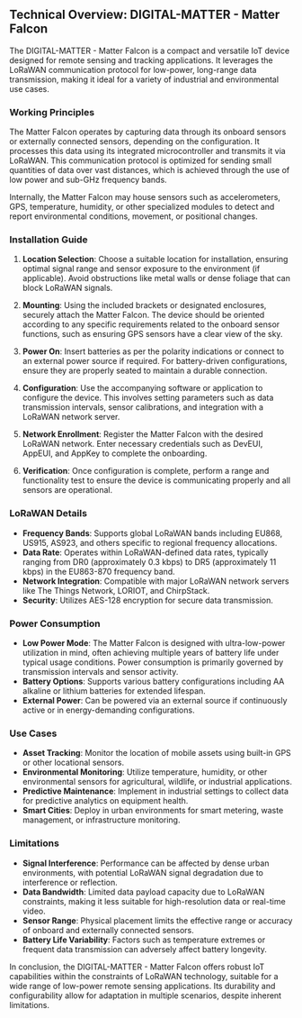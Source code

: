 ## Technical Overview: DIGITAL-MATTER - Matter Falcon

The DIGITAL-MATTER - Matter Falcon is a compact and versatile IoT device designed for remote sensing and tracking applications. It leverages the LoRaWAN communication protocol for low-power, long-range data transmission, making it ideal for a variety of industrial and environmental use cases.

### Working Principles

The Matter Falcon operates by capturing data through its onboard sensors or externally connected sensors, depending on the configuration. It processes this data using its integrated microcontroller and transmits it via LoRaWAN. This communication protocol is optimized for sending small quantities of data over vast distances, which is achieved through the use of low power and sub-GHz frequency bands.

Internally, the Matter Falcon may house sensors such as accelerometers, GPS, temperature, humidity, or other specialized modules to detect and report environmental conditions, movement, or positional changes.

### Installation Guide

1. **Location Selection**: Choose a suitable location for installation, ensuring optimal signal range and sensor exposure to the environment (if applicable). Avoid obstructions like metal walls or dense foliage that can block LoRaWAN signals.

2. **Mounting**: Using the included brackets or designated enclosures, securely attach the Matter Falcon. The device should be oriented according to any specific requirements related to the onboard sensor functions, such as ensuring GPS sensors have a clear view of the sky.

3. **Power On**: Insert batteries as per the polarity indications or connect to an external power source if required. For battery-driven configurations, ensure they are properly seated to maintain a durable connection.

4. **Configuration**: Use the accompanying software or application to configure the device. This involves setting parameters such as data transmission intervals, sensor calibrations, and integration with a LoRaWAN network server.

5. **Network Enrollment**: Register the Matter Falcon with the desired LoRaWAN network. Enter necessary credentials such as DevEUI, AppEUI, and AppKey to complete the onboarding.

6. **Verification**: Once configuration is complete, perform a range and functionality test to ensure the device is communicating properly and all sensors are operational.

### LoRaWAN Details

- **Frequency Bands**: Supports global LoRaWAN bands including EU868, US915, AS923, and others specific to regional frequency allocations.
- **Data Rate**: Operates within LoRaWAN-defined data rates, typically ranging from DR0 (approximately 0.3 kbps) to DR5 (approximately 11 kbps) in the EU863-870 frequency band.
- **Network Integration**: Compatible with major LoRaWAN network servers like The Things Network, LORIOT, and ChirpStack.
- **Security**: Utilizes AES-128 encryption for secure data transmission.

### Power Consumption

- **Low Power Mode**: The Matter Falcon is designed with ultra-low-power utilization in mind, often achieving multiple years of battery life under typical usage conditions. Power consumption is primarily governed by transmission intervals and sensor activity.
- **Battery Options**: Supports various battery configurations including AA alkaline or lithium batteries for extended lifespan.
- **External Power**: Can be powered via an external source if continuously active or in energy-demanding configurations.

### Use Cases

- **Asset Tracking**: Monitor the location of mobile assets using built-in GPS or other locational sensors.
- **Environmental Monitoring**: Utilize temperature, humidity, or other environmental sensors for agricultural, wildlife, or industrial applications.
- **Predictive Maintenance**: Implement in industrial settings to collect data for predictive analytics on equipment health.
- **Smart Cities**: Deploy in urban environments for smart metering, waste management, or infrastructure monitoring.

### Limitations

- **Signal Interference**: Performance can be affected by dense urban environments, with potential LoRaWAN signal degradation due to interference or reflection.
- **Data Bandwidth**: Limited data payload capacity due to LoRaWAN constraints, making it less suitable for high-resolution data or real-time video.
- **Sensor Range**: Physical placement limits the effective range or accuracy of onboard and externally connected sensors.
- **Battery Life Variability**: Factors such as temperature extremes or frequent data transmission can adversely affect battery longevity.

In conclusion, the DIGITAL-MATTER - Matter Falcon offers robust IoT capabilities within the constraints of LoRaWAN technology, suitable for a wide range of low-power remote sensing applications. Its durability and configurability allow for adaptation in multiple scenarios, despite inherent limitations.